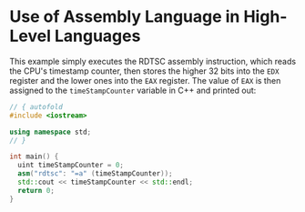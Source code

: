 # Use of Assembly Language in High-Level Languages

This example simply executes the RDTSC assembly instruction, which reads
the CPU's timestamp counter, then stores the higher 32 bits into the `EDX`
register and the lower ones into the `EAX` register. The value of `EAX` is then
assigned to the `timeStampCounter` variable in C++ and printed out:

```C++ runnable
// { autofold
#include <iostream>

using namespace std;
// }

int main() {
  uint timeStampCounter = 0;
  asm("rdtsc": "=a" (timeStampCounter));
  std::cout << timeStampCounter << std::endl;
  return 0;
}
```
